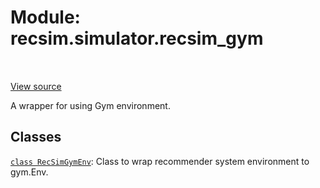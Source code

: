 <div itemscope itemtype="http://developers.google.com/ReferenceObject">
<meta itemprop="name" content="recsim.simulator.recsim_gym" />
<meta itemprop="path" content="Stable" />
</div>

# Module: recsim.simulator.recsim_gym

<table class="tfo-notebook-buttons tfo-api" align="left">
</table>

<a target="_blank" href="https://github.com/google-research/recsim/simulator/recsim_gym.py">View
source</a>

A wrapper for using Gym environment.

<!-- Placeholder for "Used in" -->

## Classes

[`class RecSimGymEnv`](../../recsim/simulator/recsim_gym/RecSimGymEnv.md): Class
to wrap recommender system environment to gym.Env.
